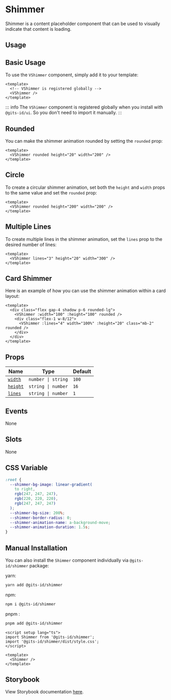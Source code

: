 # Shimmer

Shimmer is a content placeholder component that can be used to visually indicate that content is loading.

## Usage

## Basic Usage

To use the `VShimmer` component, simply add it to your template:

<LivePreview height="100" src="components-shimmer--default">

```vue
<template>
  <!-- VShimmer is registered globally -->
  <VShimmer />
</template>
```

</LivePreview>

::: info
The `VShimmer` component is registered globally when you install with `@gits-id/ui`. So you don't need to import it manually.
:::

## Rounded

You can make the shimmer animation rounded by setting the `rounded` prop:

<LivePreview height="100" src="components-shimmer--rounded" >

```vue
<template>
  <VShimmer rounded height="20" width="200" />
</template>
```

</LivePreview>

## Circle

To create a circular shimmer animation, set both the `height` and `width` props to the same value and set the `rounded` prop:

<LivePreview height="250" src="components-shimmer--circle" >

```vue
<template>
  <VShimmer rounded height="200" width="200" />
</template>
```

</LivePreview>

## Multiple Lines

To create multiple lines in the shimmer animation, set the `lines` prop to the desired number of lines:

<LivePreview height="150" src="components-shimmer--multiple-lines" >

```vue
<template>
  <VShimmer lines="3" height="20" width="300" />
</template>
```

</LivePreview>

## Card Shimmer

Here is an example of how you can use the shimmer animation within a card layout:

<LivePreview height="200" src="components-shimmer--card-shimmer" >

```vue
<template>
  <div class="flex gap-4 shadow p-6 rounded-lg">
    <VShimmer :width="100" :height="100" rounded />
    <div class="flex-1 w-8/12">
      <VShimmer :lines="4" width="100%" :height="20" class="mb-2" rounded />
    </div>
  </div>
</template>
```

</LivePreview>

## Props

| Name                | Type               | Default |
| ------------------- | ------------------ | ------- |
| [`width`](#width)   | `number \| string` | `100`   |
| [`height`](#height) | `string \| number` | `16`    |
| [`lines`](#lines)   | `string \| number` | `1`     |

## Events

None

## Slots

None

## CSS Variable

```css
:root {
  --shimmer-bg-image: linear-gradient(
    to right,
    rgb(247, 247, 247),
    rgb(220, 220, 220),
    rgb(247, 247, 247)
  );
  --shimmer-bg-size: 200%;
  --shimmer-border-radius: 0;
  --shimmer-animation-name: a-background-move;
  --shimmer-animation-duration: 1.5s;
}
```

## Manual Installation

You can also install the `Shimmer` component individually via `@gits-id/shimmer` package:

yarn:

```bash
yarn add @gits-id/shimmer
```

npm:

```bash
npm i @gits-id/shimmer
```

pnpm :

```bash
pnpm add @gits-id/shimmer
```

```vue
<script setup lang="ts">
import Shimmer from '@gits-id/shimmer';
import '@gits-id/shimmer/dist/style.css';
</script>

<template>
  <Shimmer />
</template>
```

## Storybook

View Storybook documentation [here](https://gits-ui.web.app/?path=/story/components-shimmer--default).
